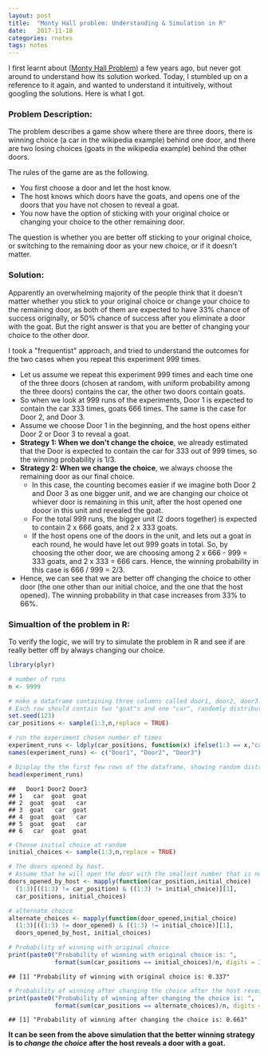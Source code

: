```yaml
---
layout: post
title:  "Monty Hall problem: Understanding & Simulation in R"
date:   2017-11-18
categories: rnotes
tags: notes
---
```

I first learnt about ([Monty Hall Problem](https://en.wikipedia.org/wiki/Monty_Hall_problem)) a few years ago, but never got around to understand how its solution worked. Today, I stumbled up on a reference to it again, and wanted to understand it intuitively, without googling the solutions. Here is what I got.

### Problem Description:

The problem describes a game show where there are three doors, there is winning choice (a car in the wikipedia example) behind one door, and there are two losing choices (goats in the wikipedia example) behind the other doors.

The rules of the game are as the following.

-   You first choose a door and let the host know.
-   The host knows which doors have the goats, and opens one of the doors that you have not chosen to reveal a goat.
-   You now have the option of sticking with your original choice or changing your choice to the other remaining door.

The question is whether you are better off sticking to your original choice, or switching to the remaining door as your new choice, or if it doesn't matter.

### Solution:

Apparently an overwhelming majority of the people think that it doesn't matter whether you stick to your original choice or change your choice to the remaining door, as both of them are expected to have 33% chance of success originally, or 50% chance of success after you eliminate a door with the goat. But the right answer is that you are better of changing your choice to the other door.

I took a "frequentist" approach, and tried to understand the outcomes for the two cases when you repeat this experiment 999 times.

-   Let us assume we repeat this experiment 999 times and each time one of the three doors (chosen at random, with uniform probability among the three doors) contains the car, the other two doors contain goats.
-   So when we look at 999 runs of the experiments, Door 1 is expected to contain the car 333 times, goats 666 times. The same is the case for Door 2, and Door 3.
-   Assume we choose Door 1 in the beginning, and the host opens either Door 2 or Door 3 to reveal a goat.
-   **Strategy 1: When we don't change the choice**, we already estimated that the Door is expected to contain the car for 333 out of 999 times, so the winning probability is 1/3.
-   **Strategy 2: When we change the choice**, we always choose the remaining door as our final choice.
    -   In this case, the counting becomes easier if we imagine both Door 2 and Door 3 as one bigger unit, and we are changing our choice ot whiever door is remaining in this unit, after the host opened one dooor in this unit and revealed the goat.
    -   For the total 999 runs, the bigger unit (2 doors together) is expected to contain 2 x 666 goats, and 2 x 333 goats.
    -   If the host opens one of the doors in the unit, and lets out a goat in each round, he would have let out 999 goats in total. So, by choosing the other door, we are choosing among 2 x 666 - 999 = 333 goats, and 2 x 333 = 666 cars. Hence, the winning probability in this case is 666 / 999 = 2/3.
-   Hence, we can see that we are better off changing the choice to other door (the one other than our initial choice, and the one that the host opened). The winning probability in that case increases from 33% to 66%.

### Simualtion of the problem in R:

To verify the logic, we will try to simulate the problem in R and see if are really better off by always changing our choice.

``` r
library(plyr)

# number of runs
n <- 9999

# make a dataframe containing three columns called door1, door2, door3. 
# Each row should contain two "goat"s and one "car", randomly distributed among three columns
set.seed(123)
car_positions <- sample(1:3,n,replace = TRUE)

# run the experiment chosen number of times
experiment_runs <- ldply(car_positions, function(x) ifelse(1:3 == x,"car","goat"))
names(experiment_runs) <- c("Door1", "Door2", "Door3")

# Display the the first few rows of the dataframe, showing random distribution of the cars
head(experiment_runs)
```

    ##   Door1 Door2 Door3
    ## 1   car  goat  goat
    ## 2  goat  goat   car
    ## 3  goat   car  goat
    ## 4  goat  goat   car
    ## 5  goat  goat   car
    ## 6   car  goat  goat

``` r
# Choose initial choice at random
initial_choices <- sample(1:3,n,replace = TRUE)

# The doors opened by host. 
# Assume that he will open the door with the smallest number that is not the initial choice, and has a goat
doors_opened_by_host <- mapply(function(car_position,initial_choice) 
  (1:3)[((1:3) != car_position) & ((1:3) != initial_choice)][1],
  car_positions, initial_choices)

# alternate_choice
alternate_choices <- mapply(function(door_opened,initial_choice) 
  (1:3)[((1:3) != door_opened) & ((1:3) != initial_choice)][1], 
  doors_opened_by_host, initial_choices)

# Probability of winning with original choice
print(paste0("Probability of winning with original choice is: ", 
             format(sum(car_positions == initial_choices)/n, digits = 3)))
```

    ## [1] "Probability of winning with original choice is: 0.337"

``` r
# Probability of winning after changing the choice after the host reveals a door with a goat
print(paste0("Probability of winning after changing the choice is: ", 
             format(sum(car_positions == alternate_choices)/n, digits = 3)))
```

    ## [1] "Probability of winning after changing the choice is: 0.663"

**It can be seen from the above simulation that the better winning strategy is to *change the choice* after the host reveals a door with a goat.**

